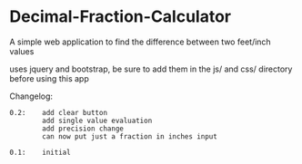 # Decimal-Fraction-Calculator
A simple web application to find the difference between two feet/inch values

uses jquery and bootstrap, be sure to add them in the js/ and css/ directory before using this app

Changelog:

	0.2: 	add clear button
			add single value evaluation
			add precision change
			can now put just a fraction in inches input
	
	0.1: 	initial